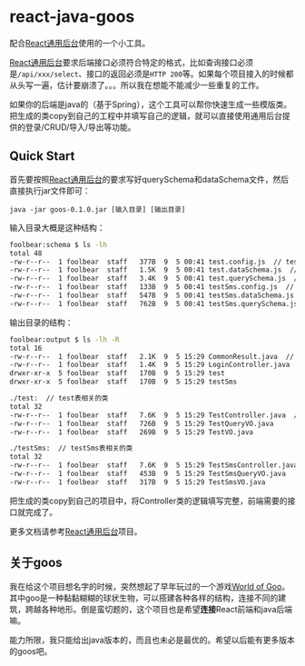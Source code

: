# react-java-goos

配合[React通用后台](https://github.com/jiangxy/react-antd-admin)使用的一个小工具。

[React通用后台](https://github.com/jiangxy/react-antd-admin)要求后端接口必须符合特定的格式，比如查询接口必须是`/api/xxx/select`、接口的返回必须是`HTTP 200`等。如果每个项目接入的时候都从头写一遍，估计要崩溃了。。。所以我在想能不能减少一些重复的工作。

如果你的后端是java的（基于Spring），这个工具可以帮你快速生成一些模版类。把生成的类copy到自己的工程中并填写自己的逻辑，就可以直接使用通用后台提供的登录/CRUD/导入/导出等功能。

## Quick Start

首先要按照[React通用后台](https://github.com/jiangxy/react-antd-admin)的要求写好querySchema和dataSchema文件，然后直接执行jar文件即可：

`java -jar goos-0.1.0.jar [输入目录] [输出目录]`

输入目录大概是这种结构：
```bash
foolbear:schema $ ls -lh
total 48
-rw-r--r--  1 foolbear  staff   377B  9  5 00:41 test.config.js  // test表的配置文件
-rw-r--r--  1 foolbear  staff   1.5K  9  5 00:41 test.dataSchema.js  // test表的dataSchema
-rw-r--r--  1 foolbear  staff   3.4K  9  5 00:41 test.querySchema.js  // test表的querySchema
-rw-r--r--  1 foolbear  staff   133B  9  5 00:41 testSms.config.js  // testSms表的配置文件
-rw-r--r--  1 foolbear  staff   547B  9  5 00:41 testSms.dataSchema.js
-rw-r--r--  1 foolbear  staff   762B  9  5 00:41 testSms.querySchema.js
```

输出目录的结构：
```bash
foolbear:output $ ls -lh -R
total 16
-rw-r--r--  1 foolbear  staff   2.1K  9  5 15:29 CommonResult.java  // 通用工具类
-rw-r--r--  1 foolbear  staff   1.4K  9  5 15:29 LoginController.java  // 登录相关接口
drwxr-xr-x  5 foolbear  staff   170B  9  5 15:29 test
drwxr-xr-x  5 foolbear  staff   170B  9  5 15:29 testSms

./test:  // test表相关的类
total 32
-rw-r--r--  1 foolbear  staff   7.6K  9  5 15:29 TestController.java  // test表CRUD相关接口
-rw-r--r--  1 foolbear  staff   726B  9  5 15:29 TestQueryVO.java
-rw-r--r--  1 foolbear  staff   269B  9  5 15:29 TestVO.java

./testSms:  // testSms表相关的类
total 32
-rw-r--r--  1 foolbear  staff   7.6K  9  5 15:29 TestSmsController.java
-rw-r--r--  1 foolbear  staff   453B  9  5 15:29 TestSmsQueryVO.java
-rw-r--r--  1 foolbear  staff   317B  9  5 15:29 TestSmsVO.java
```

把生成的类copy到自己的项目中，将Controller类的逻辑填写完整，前端需要的接口就完成了。

更多文档请参考[React通用后台](https://github.com/jiangxy/react-antd-admin)项目。

## 关于goos

我在给这个项目想名字的时候，突然想起了早年玩过的一个游戏[World of Goo](https://zh.wikipedia.org/wiki/%E7%B2%98%E7%B2%98%E4%B8%96%E7%95%8C)。其中goo是一种黏黏糊糊的球状生物，可以搭建各种各样的结构，连接不同的建筑，跨越各种地形。倒是蛮切题的，这个项目也是希望**连接**React前端和java后端嘛。

能力所限，我只能给出java版本的，而且也未必是最优的。希望以后能有更多版本的goos吧。
